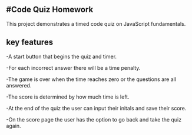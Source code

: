 
#Code Quiz Homework
----------------------------------
This project demonstrates a timed code quiz on JavaScript fundamentals.

key features
--------------------------
-A start button that begins the quiz and timer.

-For each incorrect answer there will be a time penalty.

-The game is over when the time reaches zero or the questions are all answered.

-The score is determined by how much time is left.

-At the end of the quiz the user can input their initals and save their score.

-On the score page the user has the option to go back and take the quiz again.

